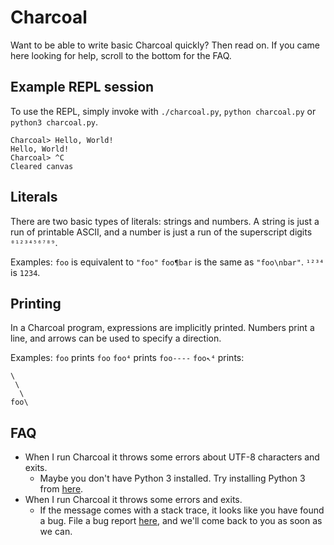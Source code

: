 # Charcoal
<!-- TODO: make this better -->
Want to be able to write basic Charcoal quickly? Then read on. If you came here looking for help, scroll to the bottom for the FAQ.

## Example REPL session

To use the REPL, simply invoke with `./charcoal.py`, `python charcoal.py` or `python3 charcoal.py`.

    Charcoal> Hello, World!
    Hello, World!
    Charcoal> ^C
    Cleared canvas

## Literals
There are two basic types of literals: strings and numbers. A string is just a run of printable ASCII, and a number is just a run of the superscript digits `⁰¹²³⁴⁵⁶⁷⁸⁹`.

Examples:
`foo` is equivalent to `"foo"`
`foo¶bar` is the same as `"foo\nbar"`.
`¹²³⁴` is `1234`.

## Printing
In a Charcoal program, expressions are implicitly printed. Numbers print a line, and arrows can be used to specify a direction.

Examples:
`foo` prints `foo`
`foo⁴` prints `foo----`
`foo↖⁴` prints:
```
\   
 \  
  \ 
foo\
```

## FAQ
- When I run Charcoal it throws some errors about UTF-8 characters and exits.
	- Maybe you don't have Python 3 installed. Try installing Python 3 from [here](https://www.python.org/downloads/windows/).
- When I run Charcoal it throws some errors and exits.
	- If the message comes with a stack trace, it looks like you have found a bug. File a bug report [here](https://github.com/somebody1234/Charcoal/issues), and we'll come back to you as soon as we can.

<!-- TODO: set up issue template -->
